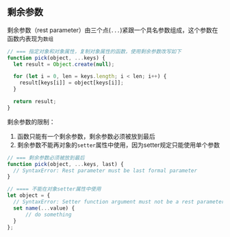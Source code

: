 
## 剩余参数
剩余参数（rest parameter）由三个点(`...`)紧跟一个具名参数组成，这个参数在函数内表现为`数组`
```js
// === 指定对象和对象属性，复制对象属性的函数，使用剩余参数改写如下
function pick(object, ...keys) {
  let result = Object.create(null);

  for (let i = 0, len = keys.length; i < len; i++) {
    result[keys[i]] = object[keys[i]];
  }

  return result;
}
```

剩余参数的限制：
1. 函数只能有一个剩余参数，剩余参数必须被放到最后
2. 剩余参数不能再对象的`setter`属性中使用，因为setter规定只能使用单个参数
```js
// === 剩余参数必须被放到最后
function pick(object, ...keys, last) {
  // SyntaxError: Rest parameter must be last formal parameter
}

// ==== 不能在对象setter属性中使用
let object = {
  // SyntaxError: Setter function argument must not be a rest parameter
  set name(...value) {
      // do something
  }
};
```
